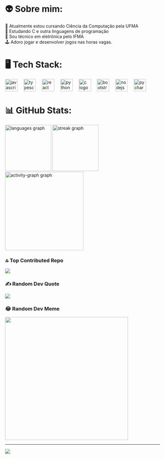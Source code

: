 # 👽 Sobre mim:
🔭 Atualmente estou cursando Ciência da Computação pela UFMA<br>👻 Estudando C e outra linguagens de programação<br>💬 Sou técnico em eletrônica pelo IFMA<br>🕹 Adoro jogar e desenvolver jogos nas horas vagas.

# 🖥️ Tech Stack:
<div align="left">
  <img src="https://cdn.jsdelivr.net/gh/devicons/devicon/icons/javascript/javascript-original.svg" height="40" alt="javascript logo"  />
  <img width="12" />
  <img src="https://cdn.jsdelivr.net/gh/devicons/devicon/icons/typescript/typescript-original.svg" height="40" alt="typescript logo"  />
  <img width="12" />
  <img src="https://cdn.jsdelivr.net/gh/devicons/devicon/icons/react/react-original.svg" height="40" alt="react logo"  />
  <img width="12" />
  <img src="https://cdn.jsdelivr.net/gh/devicons/devicon/icons/python/python-original.svg" height="40" alt="python logo"  />
  <img width="12" />
  <img src="https://cdn.jsdelivr.net/gh/devicons/devicon/icons/c/c-original.svg" height="40" alt="c logo"  />
  <img width="12" />
  <img src="https://cdn.jsdelivr.net/gh/devicons/devicon/icons/bootstrap/bootstrap-original.svg" height="40" alt="bootstrap logo"  />
  <img width="12" />
  <img src="https://cdn.jsdelivr.net/gh/devicons/devicon/icons/nodejs/nodejs-original.svg" height="40" alt="nodejs logo"  />
  <img width="12" />
  <img src="https://cdn.jsdelivr.net/gh/devicons/devicon/icons/pycharm/pycharm-original.svg" height="40" alt="pycharm logo"  />
</div>

# 📊 GitHub Stats:
<div align="left">
  <img src="https://github-readme-stats.vercel.app/api/top-langs?username=IgorKhalil&locale=pt-br&hide_title=false&layout=compact&card_width=320&langs_count=5&theme=algolia&hide_border=false&order=2" height="150" alt="languages graph"  />
  <img src="https://streak-stats.demolab.com?user=IgorKhalil&locale=pt-br&mode=daily&theme=algolia&hide_border=false&border_radius=5&order=3" height="150" alt="streak graph"  />
  <img src="https://github-readme-activity-graph.vercel.app/graph?username=IgorKhalil&radius=16&theme=tokyo-night&area=true&order=5&hide_border=false&hide_title=false" height="255" alt="activity-graph graph"  />
</div>

### 🔝 Top Contributed Repo
![](https://github-contributor-stats.vercel.app/api?username=IgorKhalil&limit=5&theme=algolia&combine_all_yearly_contributions=true)

### ✍️ Random Dev Quote
![](https://quotes-github-readme.vercel.app/api?type=horizontal&theme=tokyonight)


### 😂 Random Dev Meme
<img src='https://randommeme-five.vercel.app/' style="height: 400px;"/>

---
[![](https://visitcount.itsvg.in/api?id=IgorKhalil&icon=0&color=1)](https://visitcount.itsvg.in)

